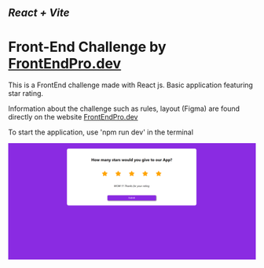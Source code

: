 ## _React + Vite_

# Front-End Challenge by [FrontEndPro.dev](https://www.frontendpro.dev/)

This is a FrontEnd challenge made with React js.
Basic application featuring star rating.

Information about the challenge such as rules, layout (Figma) are found directly on the website [FrontEndPro.dev](https://www.frontendpro.dev/frontend-coding-challenges/star-rating-component-geShE1ApkqUoNCqujxOd)


To start the application, use 'npm run dev' in the terminal

<img src="./public/star rating.png" width="680px" alt="my-app" title="my-app"/>
